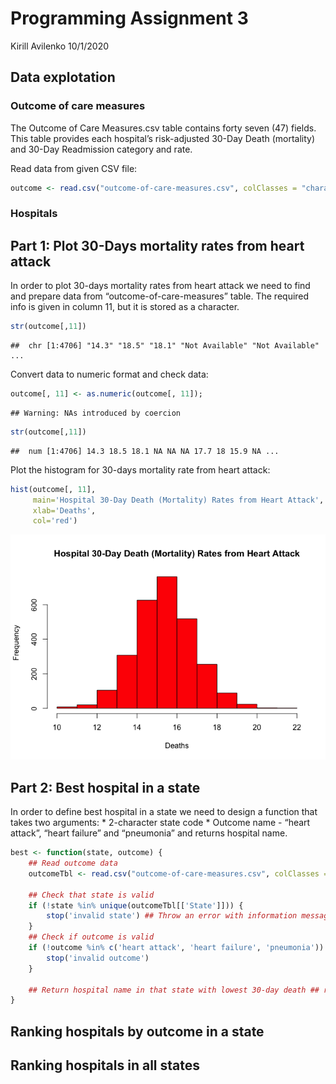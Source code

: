 Programming Assignment 3
================
Kirill Avilenko
10/1/2020

## Data explotation

### Outcome of care measures

The Outcome of Care Measures.csv table contains forty seven (47) fields.
This table provides each hospital’s risk-adjusted 30-Day Death
(mortality) and 30-Day Readmission category and rate.

Read data from given CSV file:

``` r
outcome <- read.csv("outcome-of-care-measures.csv", colClasses = "character")
```

### Hospitals

## Part 1: Plot 30-Days mortality rates from heart attack

In order to plot 30-days mortality rates from heart attack we need to
find and prepare data from “outcome-of-care-measures” table. The
required info is given in column 11, but it is stored as a character.

``` r
str(outcome[,11])
```

    ##  chr [1:4706] "14.3" "18.5" "18.1" "Not Available" "Not Available" ...

Convert data to numeric format and check data:

``` r
outcome[, 11] <- as.numeric(outcome[, 11]);
```

    ## Warning: NAs introduced by coercion

``` r
str(outcome[,11])
```

    ##  num [1:4706] 14.3 18.5 18.1 NA NA NA 17.7 18 15.9 NA ...

Plot the histogram for 30-days mortality rate from heart attack:

``` r
hist(outcome[, 11], 
     main='Hospital 30-Day Death (Mortality) Rates from Heart Attack', 
     xlab='Deaths', 
     col='red')
```

![](progAssignment3_files/figure-gfm/unnamed-chunk-4-1.png)<!-- -->

## Part 2: Best hospital in a state

In order to define best hospital in a state we need to design a function
that takes two arguments: \* 2-character state code \* Outcome name -
“heart attack”, “heart failure” and “pneumonia” and returns hospital
name.

``` r
best <- function(state, outcome) {
    ## Read outcome data
    outcomeTbl <- read.csv("outcome-of-care-measures.csv", colClasses = "character")

    ## Check that state is valid
    if (!state %in% unique(outcomeTbl[['State']])) {
        stop('invalid state') ## Throw an error with information message
    }
    ## Check if outcome is valid
    if (!outcome %in% c('heart attack', 'heart failure', 'pneumonia')) {
        stop('invalid outcome')
    }
    
    ## Return hospital name in that state with lowest 30-day death ## rate
}
```

## Ranking hospitals by outcome in a state

## Ranking hospitals in all states
